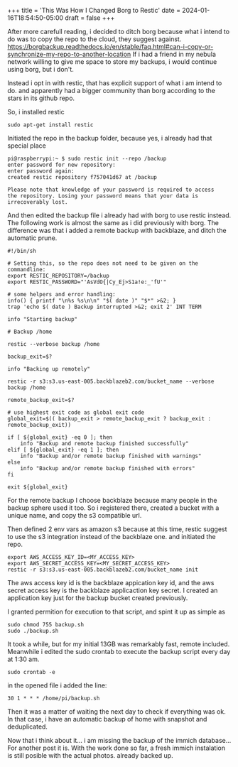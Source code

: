 +++
title = 'This Was How I Changed Borg to Restic'
date = 2024-01-16T18:54:50-05:00
draft = false
+++

After more carefull reading, i decided to ditch borg because what i intend to do was to copy the repo to the cloud, they suggest against. https://borgbackup.readthedocs.io/en/stable/faq.html#can-i-copy-or-synchronize-my-repo-to-another-location If i had a friend in my nebula network willing to give me space to store my backups, i would continue using borg, but i don't.

Instead i opt in with restic, that has explicit support of what i am intend to do. and apparently had a bigger community than borg according to the stars in its github repo. 

So, i installed restic
```
sudo apt-get install restic
```
Initiated the repo in the backup folder, because yes, i already had that special place
```
pi@raspberrypi:~ $ sudo restic init --repo /backup
enter password for new repository: 
enter password again: 
created restic repository f757041d67 at /backup

Please note that knowledge of your password is required to access
the repository. Losing your password means that your data is
irrecoverably lost.
```
And then edited the backup file i already had with borg to use restic instead. The following work is almost the same as i did previously with borg. The difference was that i added a remote backup with backblaze, and ditch the automatic prune. 
```
#!/bin/sh

# Setting this, so the repo does not need to be given on the commandline:
export RESTIC_REPOSITORY=/backup
export RESTIC_PASSWORD="'AsVdO{|Cy_Ej>S1a!e:_'fU'"

# some helpers and error handling:
info() { printf "\n%s %s\n\n" "$( date )" "$*" >&2; }
trap 'echo $( date ) Backup interrupted >&2; exit 2' INT TERM

info "Starting backup"

# Backup /home

restic --verbose backup /home

backup_exit=$?

info "Backing up remotely"

restic -r s3:s3.us-east-005.backblazeb2.com/bucket_name --verbose backup /home

remote_backup_exit=$?

# use highest exit code as global exit code
global_exit=$(( backup_exit > remote_backup_exit ? backup_exit : remote_backup_exit))

if [ ${global_exit} -eq 0 ]; then
    info "Backup and remote backup finished successfully"
elif [ ${global_exit} -eq 1 ]; then
    info "Backup and/or remote backup finished with warnings"
else
    info "Backup and/or remote backup finished with errors"
fi

exit ${global_exit}
```

For the remote backup I choose backblaze because many people in the backup sphere used it too. So i registered there, created a bucket with a unique name, and copy the s3 compatible url. 

Then defined 2 env vars as amazon s3 because at this time, restic suggest to use the s3 integration instead of the backblaze one. and initiated the repo. 
```
export AWS_ACCESS_KEY_ID=<MY_ACCESS_KEY>
export AWS_SECRET_ACCESS_KEY=<MY_SECRET_ACCESS_KEY>
restic -r s3:s3.us-east-005.backblazeb2.com/bucket_name init
```
The aws access key id is the backblaze appication key id, and the aws secret access key is the backblaze applicaction key secret. I created an application key just for the backup bucket created previously. 

I granted permition for execution to that script, and spint it up as simple as 
```
sudo chmod 755 backup.sh
sudo ./backup.sh
```
It took a while, but for my initial 13GB was remarkably fast, remote included. Meanwhile i edited the sudo crontab to execute the backup script every day at 1:30 am. 
```
sudo crontab -e
``` 
in the opened file i added the line: 
```
30 1 * * * /home/pi/backup.sh
```
Then it was a matter of waiting the next day to check if everything was ok. In that case, i have an automatic backup of home with snapshot and deduplicated.
 
Now that i think about it... i am missing the backup of the immich database... For another post it is. With the work done so far, a fresh immich instalation is still posible with the actual photos. already backed up. 
